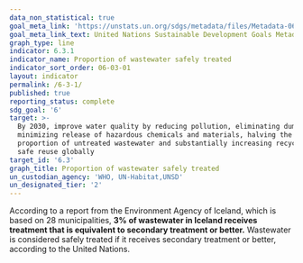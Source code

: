 ```yaml
---
data_non_statistical: true
goal_meta_link: 'https://unstats.un.org/sdgs/metadata/files/Metadata-06-03-01.pdf'
goal_meta_link_text: United Nations Sustainable Development Goals Metadata (pdf 428kB)
graph_type: line
indicator: 6.3.1
indicator_name: Proportion of wastewater safely treated
indicator_sort_order: 06-03-01
layout: indicator
permalink: /6-3-1/
published: true
reporting_status: complete
sdg_goal: '6'
target: >-
  By 2030, improve water quality by reducing pollution, eliminating dumping and
  minimizing release of hazardous chemicals and materials, halving the
  proportion of untreated wastewater and substantially increasing recycling and
  safe reuse globally
target_id: '6.3'
graph_title: Proportion of wastewater safely treated
un_custodian_agency: 'WHO, UN-Habitat,UNSD'
un_designated_tier: '2'
---
```


According to a report from the Environment Agency of Iceland, which is based on 28 municipalities, **3% of wastewater in Iceland receives treatment that is equivalent to secondary treatment or better.** Wastewater is considered safely treated if it receives secondary treatment or better, according to the United Nations.